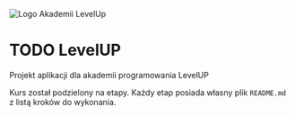 ![Logo Akademii LevelUp](https://akademialevelup.pl/assets/images/akademiaprogramowanialevelup-618x124.png)

# TODO LevelUP

Projekt aplikacji dla akademii programowania LevelUP 

Kurs został podzielony na etapy. Każdy etap posiada własny plik `README.md` z listą kroków do wykonania.
